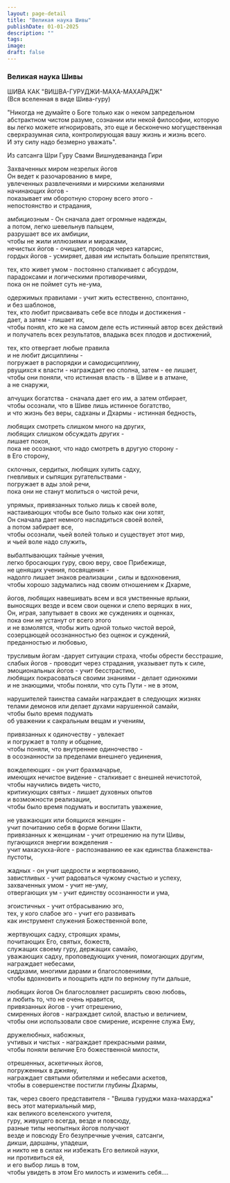 ```yaml
---
layout: page-detail
title: "Великая наука Шивы"
publishDate: 01-01-2025
description: ""
tags:
image:
draft: false
---
```


### Великая наука Шивы

ШИВА КАК "ВИШВА-ГУРУДЖИ-МАХА-МАХАРАДЖ"  
(Вся вселенная в виде Шива-гуру)  
  
"Никогда не думайте о Боге только как о неком запредельном абстрактном чистом разуме, сознании или некой философии, которую вы легко можете игнорировать, это еще и бесконечно могущественная сверхразумная сила, контролирующая вашу жизнь и жизнь всего.  
И эту силу надо безмерно уважать".  
  
Из сатсанга Шри Гуру Свами Вишнудевананда Гири  
  
Захваченных миром незрелых йогов  
Он ведет к разочарованию в мире,  
увлеченных развлечениями и мирскими желаниями  
начинающих йогов -  
показывает им оборотную сторону всего этого -  
непостоянство и страдания,  
  
амбициозным - Он сначала дает огромные надежды,  
а потом, легко шевельнув пальцем,  
разрушает все их амбиции,  
чтобы не жили иллюзиями и миражами,  
нечистых йогов - очищает, проводя через катарсис,  
гордых йогов - усмиряет, давая им испытать большие препятствия,  
  
тех, кто живет умом - постоянно сталкивает с абсурдом,  
парадоксами и логическими противоречиями,  
пока он не поймет суть не-ума,  
  
одержимых правилами - учит жить естественно, спонтанно,  
и без шаблонов,  
тех, кто любит присваивать себе все плоды и достижения -  
дает, а затем - лишает их,  
чтобы понял, кто же на самом деле есть истинный автор всех действий  
и получатель всех результатов, владыка всех плодов и достижений,  
  
тех, кто отвергает любые правила  
и не любит дисциплины -  
погружает в распорядки и самодисциплину,  
рвущихся к власти - награждает ею сполна, затем - ее лишает,  
чтобы они поняли, что истинная власть - в Шиве и в атмане,  
а не снаружи,  
  
алчущих богатства - сначала дает его им, а затем отбирает,  
чтобы осознали, что в Шиве лишь истинное богатство,  
и что жизнь без веры, садханы и Дхармы - истинная бедность,  
  
любящих смотреть слишком много на других,  
любящих слишком обсуждать других -  
лишает покоя,  
пока не осознают, что надо смотреть в другую сторону -  
в Его сторону,  
  
склочных, сердитых, любящих хулить садху,  
гневливых и сыпящих ругательствами -  
погружает в ады злой речи,  
пока они не станут молиться о чистой речи,  
  
упрямых, привязанных только лишь к своей воле,  
настаивающих чтобы все было только как они хотят,  
Он сначала дает немного насладиться своей волей,  
а потом забирает все,  
чтобы осознали, чьей волей только и существует этот мир,  
и чьей воле надо служить,  
  
выбалтывающих тайные учения,  
легко бросающих гуру, свою веру, свое Прибежище,  
не ценящих учения, посвящения -  
надолго лишает знаков реализации , силы и вдохновения,  
чтобы хорошо задумались над своим отношением к Дхарме,  
  
йогов, любящих навешивать всем и вся умственные ярлыки,  
выносящих везде и всем свои оценки и слепо верящих в них,  
Он, играя, запутывает в своих же суждениях и оценках,  
пока они не устанут от всего этого  
и не взмолятся, чтобы жить одной только чистой верой,  
созерцающей осознанностью без оценок и суждений,  
преданностью и любовью,  
  
трусливым йогам -дарует ситуации страха, чтобы обрести бесстрашие,  
слабых йогов - проводит через страдания, указывает путь к силе,  
эмоциональных йогов - учит бесстрастию,  
любящих покрасоваться своими знаниями - делает одинокими  
и не знающими, чтобы поняли, что суть Пути - не в этом,  
  
нарушителей таинства самайи награждает в следующих жизнях  
телами демонов или делает духами нарушенной самайи,  
чтобы было время подумать  
об уважении к сакральным вещам и учениям,  
  
привязанных к одиночеству - увлекает  
и погружает в толпу и общение,  
чтобы поняли, что внутреннее одиночество -  
в осознанности за пределами внешнего уединения,  
  
вожделеющих - он учит брахмачарье,  
имеющих нечистое видение - сталкивает с внешней нечистотой,  
чтобы научились видеть чисто,  
критикующих святых - лишает духовных опытов  
и возможности реализации,  
чтобы было время подумать и воспитать уважение,  
  
не уважающих или боящихся женщин -  
учит почитанию себя в форме богини Шакти,  
привязанных к женщинам - учит отрешению на пути Шивы,  
пугающихся энергии вожделения -  
учит махасукха-йоге - распознаванию ее как единства блаженства-пустоты,  
  
жадных - он учит щедрости и жертвованию,  
завистливых - учит радоваться чужому счастью и успеху,  
захваченных умом - учит не-уму,  
отвергающих ум - учит единству осознанности и ума,  
  
эгоистичных - учит отбрасыванию эго,  
тех, у кого слабое эго - учит его развивать  
как инструмент служения Божественной воле,  
  
жертвующих садху, строящих храмы,  
почитающих Его, святых, божеств,  
служащих своему гуру, держащих самайю,  
уважающих садху, проповедующих учения, помогающих другим,  
награждает небесами,  
сиддхами, многими дарами и благословениями,  
чтобы вдохновить и поощрить идти по верному пути дальше,  
  
любящих йогов Он благословляет расширять свою любовь,  
и любить то, что не очень нравится,  
привязанных йогов - учит отрешению,  
смиренных йогов - награждает силой, властью и величием,  
чтобы они использовали свое смирение, искренне служа Ему,  
  
дружелюбных, набожных,  
учтивых и чистых - награждает прекрасными раями,  
чтобы поняли величие Его божественной милости,  
  
отрешенных, аскетичных йогов,  
погруженных в джняну,  
награждает святыми обителями и небесами аскетов,  
чтобы в совершенстве постигли глубины Дхармы,  
  
так, через своего представителя - "Вишва гуруджи маха-махарджа"  
весь этот материальный мир,  
как великого вселенского учителя,  
гуру, живущего всегда, везде и повсюду,  
разные типы неопытных йогов получают  
везде и повсюду Его безупречные учения, сатсанги,  
дикши, даршаны, упадеши,  
и никто не в силах ни избежать Его великой науки,  
ни противиться ей,  
и его выбор лишь в том,  
чтобы увидеть в этом Его милость и изменить себя....   
  
